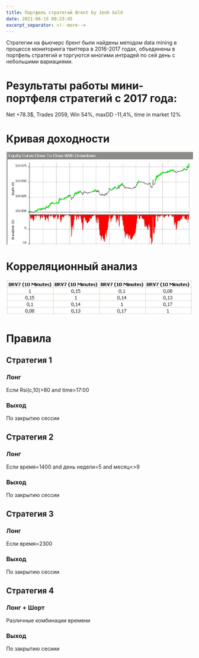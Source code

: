```yaml
---
title: Портфель стратегий Brent by Jonh Gold
date: 2021-06-15 09:23:45
excerpt_separator: <!--more-->
---
```


Стратегии на фьючерс брент были найдены методом data mining в процессе мониторинга твиттера в 2016-2017 годах,
объединены в портфель стратегий и торгуются многими интрадей по сей день с небольшими вариациями.
<!--more-->

# Результаты работы мини-портфеля стратегий с 2017 года:

Net +78.3$, Trades 2059, Win 54%, maxDD -11,4%, time in market 12%


# Кривая доходности
<img src="https://raw.githubusercontent.com/Ragve-hub/scribble/gh-pages/images/br_p_eq.jpg" alt="Фундаментальный анализ">

# Корреляционный анализ
<img src="https://raw.githubusercontent.com/Ragve-hub/scribble/gh-pages/images/br_p_c.jpg" alt="Фундаментальный анализ">

# Правила

## Стратегия 1

### Лонг
Если Rsi(c,10)>80 and time>17:00

### Выход
По закрытию сессии


## Cтратегия 2

### Лонг
Если время=1400 and день недели=5 and месяц<>9

### Выход
По закрытию сессии

## Стратегия 3

### Лонг
Если время=2300 

### Выход
По закрытию сессии

## Стратегия 4

### Лонг + Шорт
Различные комбинации времени

### Выход
По закрытию сесиии







